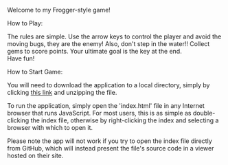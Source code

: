 Welcome to my Frogger-style game!

How to Play:

The rules are simple.  Use the arrow keys to control the player and avoid the moving bugs, they are the enemy!  Also, don't step in the water!! Collect gems to score points. Your ultimate goal is the key at the end.  
Have fun!

How to Start Game:

You will need to download the application to a local directory, simply by clicking <a href="https://github.com/cgroce2/frontend-nanodegree-arcade-game/archive/master.zip">this link</a> and unzipping the file.

To run the application, simply open the 'index.html' file in any Internet browser that runs JavaScript. For most users, this is as simple as double-clicking the index file, otherwise by right-clicking the index and selecting a browser with which to open it.

Please note the app will not work if you try to open the index file directly from GitHub, which will instead present the file's source code in a viewer hosted on their site.





